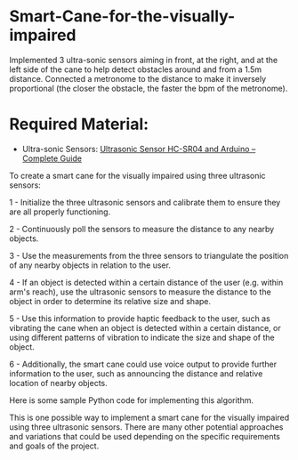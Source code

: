 # Smart-Cane-for-the-visually-impaired
Implemented 3 ultra-sonic sensors aiming in front, at the right, and at the left side of the cane to help detect obstacles around and from a 1.5m distance.  Connected a metronome to the distance to make it inversely proportional (the closer the obstacle, the faster the bpm of the metronome).

# Required Material: 
 - Ultra-sonic Sensors: [Ultrasonic Sensor HC-SR04 and Arduino – Complete Guide]([url](https://howtomechatronics.com/tutorials/arduino/ultrasonic-sensor-hc-sr04/))

To create a smart cane for the visually impaired using three ultrasonic sensors:

1 - Initialize the three ultrasonic sensors and calibrate them to ensure they are all properly functioning.

2 - Continuously poll the sensors to measure the distance to any nearby objects.

3 - Use the measurements from the three sensors to triangulate the position of any nearby objects in relation to the user.

4 - If an object is detected within a certain distance of the user (e.g. within arm's reach), use the ultrasonic sensors to measure the distance to the object in order to determine its relative size and shape.

5 - Use this information to provide haptic feedback to the user, such as vibrating the cane when an object is detected within a certain distance, or using different patterns of vibration to indicate the size and shape of the object.

6 - Additionally, the smart cane could use voice output to provide further information to the user, such as announcing the distance and relative location of nearby objects.

Here is some sample Python code for implementing this algorithm.


This is one possible way to implement a smart cane for the visually impaired using three ultrasonic sensors. There are many other potential approaches and variations that could be used depending on the specific requirements and goals of the project.

